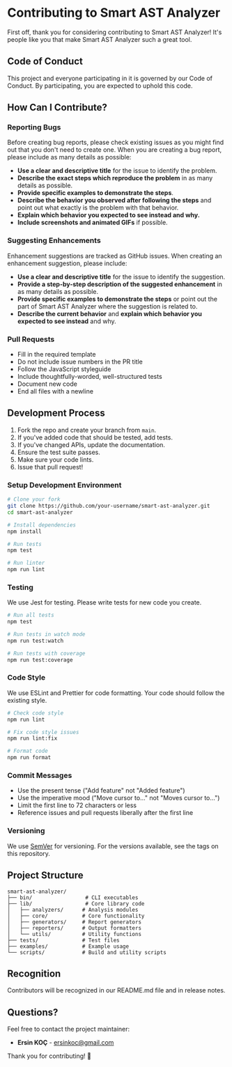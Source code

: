 # Contributing to Smart AST Analyzer

First off, thank you for considering contributing to Smart AST Analyzer! It's people like you that make Smart AST Analyzer such a great tool.

## Code of Conduct

This project and everyone participating in it is governed by our Code of Conduct. By participating, you are expected to uphold this code.

## How Can I Contribute?

### Reporting Bugs

Before creating bug reports, please check existing issues as you might find out that you don't need to create one. When you are creating a bug report, please include as many details as possible:

* **Use a clear and descriptive title** for the issue to identify the problem.
* **Describe the exact steps which reproduce the problem** in as many details as possible.
* **Provide specific examples to demonstrate the steps**.
* **Describe the behavior you observed after following the steps** and point out what exactly is the problem with that behavior.
* **Explain which behavior you expected to see instead and why.**
* **Include screenshots and animated GIFs** if possible.

### Suggesting Enhancements

Enhancement suggestions are tracked as GitHub issues. When creating an enhancement suggestion, please include:

* **Use a clear and descriptive title** for the issue to identify the suggestion.
* **Provide a step-by-step description of the suggested enhancement** in as many details as possible.
* **Provide specific examples to demonstrate the steps** or point out the part of Smart AST Analyzer where the suggestion is related to.
* **Describe the current behavior** and **explain which behavior you expected to see instead** and why.

### Pull Requests

* Fill in the required template
* Do not include issue numbers in the PR title
* Follow the JavaScript styleguide
* Include thoughtfully-worded, well-structured tests
* Document new code
* End all files with a newline

## Development Process

1. Fork the repo and create your branch from `main`.
2. If you've added code that should be tested, add tests.
3. If you've changed APIs, update the documentation.
4. Ensure the test suite passes.
5. Make sure your code lints.
6. Issue that pull request!

### Setup Development Environment

```bash
# Clone your fork
git clone https://github.com/your-username/smart-ast-analyzer.git
cd smart-ast-analyzer

# Install dependencies
npm install

# Run tests
npm test

# Run linter
npm run lint
```

### Testing

We use Jest for testing. Please write tests for new code you create.

```bash
# Run all tests
npm test

# Run tests in watch mode
npm run test:watch

# Run tests with coverage
npm run test:coverage
```

### Code Style

We use ESLint and Prettier for code formatting. Your code should follow the existing style.

```bash
# Check code style
npm run lint

# Fix code style issues
npm run lint:fix

# Format code
npm run format
```

### Commit Messages

* Use the present tense ("Add feature" not "Added feature")
* Use the imperative mood ("Move cursor to..." not "Moves cursor to...")
* Limit the first line to 72 characters or less
* Reference issues and pull requests liberally after the first line

### Versioning

We use [SemVer](http://semver.org/) for versioning. For the versions available, see the tags on this repository.

## Project Structure

```
smart-ast-analyzer/
├── bin/                 # CLI executables
├── lib/                 # Core library code
│   ├── analyzers/      # Analysis modules
│   ├── core/           # Core functionality
│   ├── generators/     # Report generators
│   ├── reporters/      # Output formatters
│   └── utils/          # Utility functions
├── tests/              # Test files
├── examples/           # Example usage
└── scripts/            # Build and utility scripts
```

## Recognition

Contributors will be recognized in our README.md file and in release notes.

## Questions?

Feel free to contact the project maintainer:
- **Ersin KOÇ** - ersinkoc@gmail.com

Thank you for contributing! 🎉